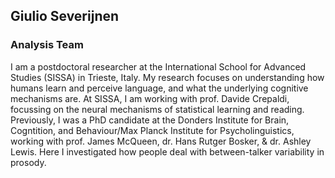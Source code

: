## **Giulio Severijnen**

### Analysis Team

I am a postdoctoral researcher at the International School for Advanced Studies (SISSA) in Trieste, Italy. My research focuses on understanding how humans learn and perceive language, and what the underlying cognitive mechanisms are. At SISSA, I am working with prof. Davide Crepaldi, focussing on the neural mechanisms of statistical learning and reading. Previously, I was a PhD candidate at the Donders Institute for Brain, Cogntition, and Behaviour/Max Planck Institute for Psycholinguistics, working with prof. James McQueen, dr. Hans Rutger Bosker, & dr. Ashley Lewis. Here I investigated how people deal with between-talker variability in prosody.
